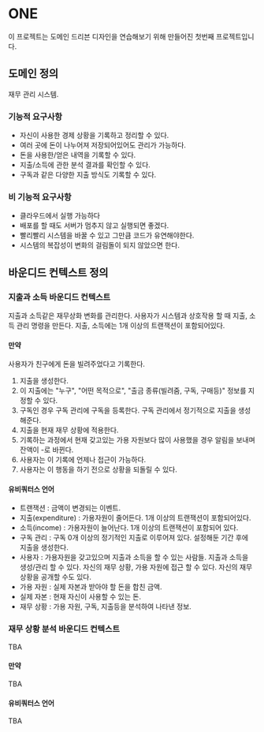 # ONE

이 프로젝트는 도메인 드리븐 디자인을 연습해보기 위해 만들어진 첫번째 프로젝트입니다.

## 도메인 정의

재무 관리 시스템.

### 기능적 요구사항

- 자신이 사용한 경제 상황을 기록하고 정리할 수 있다.
- 여러 곳에 돈이 나누어져 저장되어있어도 관리가 가능하다.
- 돈을 사용한/얻은 내역을 기록할 수 있다.
- 지출/소득에 관한 분석 결과를 확인할 수 있다.
- 구독과 같은 다양한 지출 방식도 기록할 수 있다.

### 비 기능적 요구사항

- 클라우드에서 실행 가능하다
- 배포를 할 때도 서버가 멈추지 않고 실행되면 좋겠다.
- 빨리빨리 시스템을 바꿀 수 있고 그만큼 코드가 유연해야한다.
- 시스템의 복잡성이 변화의 걸림돌이 되지 않았으면 한다.

## 바운디드 컨텍스트 정의

### 지출과 소득 바운디드 컨텍스트

지출과 소득같은 재무상화 변화를 관리한다. 사용자가 시스템과 상호작용 할 때 지출, 소득 관리 명령을 만든다. 지출, 소득에는 1개 이상의 트랜잭션이 포함되어있다.

#### 만약

사용자가 친구에게 돈을 빌려주었다고 기록한다.

1. 지출을 생성한다.
2. 이 지출에는 "누구", "어떤 목적으로", "출금 종류(빌려줌, 구독, 구매등)" 정보를 지정할 수 있다.
3. 구독인 경우 구독 관리에 구독을 등록한다. 구독 관리에서 정기적으로 지출을 생성해준다.
4. 지출을 현재 재무 상황에 적용한다.
5. 기록하는 과정에서 현재 갖고있는 가용 자원보다 많이 사용했을 경우 알림을 보내며 잔액이 -로 바뀐다.
6. 사용자는 이 기록에 언제나 접근이 가능하다.
7. 사용자는 이 행동을 하기 전으로 상황을 되돌릴 수 있다.

#### 유비쿼터스 언어

- 트랜잭션 : 금액이 변경되는 이벤트.
- 지출(expenditure) : 가용자원이 줄어든다. 1개 이상의 트랜잭션이 포함되어있다.
- 소득(income) : 가용자원이 늘어난다. 1개 이상의 트랜잭션이 포함되어 있다.
- 구독 관리 : 구독 0개 이상의 정기적인 지출로 이루어져 있다. 설정해둔 기간 후에 지출을 생성한다.
- 사용자 : 가용자원을 갖고있으며 지출과 소득을 할 수 있는 사람들. 지출과 소득을 생성/관리 할 수 있다. 자신의 재무 상황, 가용 자원에 접근 할 수 있다. 자신의 재무 상황을 공개할 수도 있다.
- 가용 자원 : 실제 자본과 받아야 할 돈을 합친 금액.
- 실제 자본 : 현재 자신이 사용할 수 있는 돈.
- 재무 상황 : 가용 자원, 구독, 지출등을 분석하여 나타낸 정보.

### 재무 상황 분석 바운디드 컨텍스트

TBA

#### 만약

TBA

#### 유비쿼터스 언어

TBA
